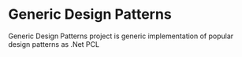 # Generic Design Patterns
Generic Design Patterns project is generic implementation of popular design patterns as .Net PCL
